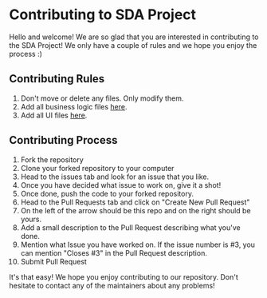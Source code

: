 # Contributing to SDA Project
Hello and welcome! We are so glad that you are interested in contributing to the SDA Project!
We only have a couple of rules and we hope you enjoy the process :)

## Contributing Rules
1. Don't move or delete any files. Only modify them.
2. Add all business logic files [here](https://github.com/manab-kb/SDA-Project/tree/main/app/src/main/java/com/example/measure).
3. Add all UI files [here](https://github.com/manab-kb/SDA-Project/tree/main/app/src/main/res/layout).

## Contributing Process
1. Fork the repository
2. Clone your forked repository to your computer
3. Head to the issues tab and look for an issue that you like.
4. Once you have decided what issue to work on, give it a shot!
5. Once done, push the code to your forked repository.
6. Head to the Pull Requests tab and click on "Create New Pull Request"
7. On the left of the arrow should be this repo and on the right should be yours.
8. Add a small description to the Pull Request describing what you've done.
9. Mention what Issue you have worked on. If the issue number is #3, you can mention "Closes #3" in the Pull Request description.
10. Submit Pull Request

It's that easy! We hope you enjoy contributing to our repository. Don't hesitate to contact any of the maintainers about any problems!
